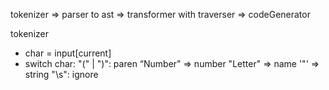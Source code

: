 tokenizer => parser to ast => transformer with traverser => codeGenerator

tokenizer

- char = input[current]
- switch char:
  "(" | ")": paren
  “Number" => number
  "Letter" => name
  '"' => string
  "\s": ignore

